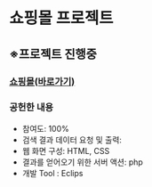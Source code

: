 # 쇼핑몰 프로젝트
<h2>※프로젝트 진행중</h2>
<h3><a href ="http://study421.dothome.co.kr/">쇼핑몰(바로가기)</a></h3>
<h3>공헌한 내용</h3>
<ul>
  <li>참여도: 100%</li>
  <li>검색 결과 데이터 요청 및 출력:</li>
  <li>웹 화면 구성: HTML, CSS</li>
  <li>결과를 얻어오기 위한 서버 액션: php</li>
  <li>개발 Tool : Eclips</li>
</ul>

